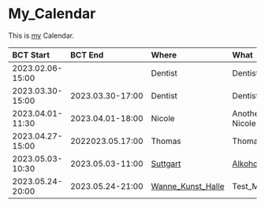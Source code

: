 # My_Calendar

This is [my](0.md) Calendar.

| BCT Start                                  | BCT End                       | Where                                 | What                          | 
| :------------------------------------------|:------------------------------|:--------------------------------------|:------------------------------|
| 2023.02.06-15:00                           |                               | Dentist                               | Dentist                       |
| 2023.03.30-15:00                           | 2023.03.30-17:00              | Dentist                               | Dentist                       |
| 2023.04.01-11:30                           | 2023.04.01-18:00              | Nicole                                | Another Day with Nicole       |
| 2023.04.27-15:00                           | 2022023.05.17:00              | Thomas                                | Thomas                        | Css-Training                   | <a id="10005"/>
| 2023.05.03-10:30                           | 2023.05.03-11:00              | [Suttgart](140000011.md)                              | [Alkohol_Hair_Analysis](1000001004.md)         | <a id="10001"/>
| 2023.05.24-20:00                           | 2023.05.24-21:00              | [Wanne_Kunst_Halle](140100000.md)     | Test_Movie                    | <a id="10000"/>

